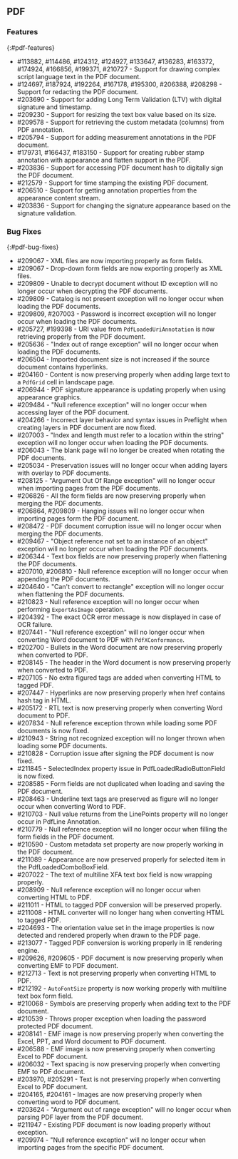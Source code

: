 ## PDF

### Features
{:#pdf-features}

*	\#113882, \#114486, \#124312, \#124927, \#133647, \#136283, \#163372, \#174924, \#166856, \#199371, \#210727 - Support for drawing complex script language text in the PDF document.
*	\#124697, \#187924, \#192264, \#167178, \#195300, \#206388, \#208298 - Support for redacting the PDF document.
*	\#203690 - Support for adding Long Term Validation (LTV) with digital signature and timestamp.
*	\#209230 - Support for resizing the text box value based on its size.
*	\#209578 - Support for retrieving the custom metadata (columns) from PDF annotation.
*	\#205794 - Support for adding measurement annotations in the PDF document.
*	\#179731, \#166437, \#183150 - Support for creating rubber stamp annotation with appearance and flatten support in the PDF.
*	\#203836 - Support for accessing PDF document hash to digitally sign the PDF document.
*	\#212579 - Support for time stamping the existing PDF document.
*	\#206510 - Support for getting annotation properties from the appearance content stream.
*	\#203836 - Support for changing the signature appearance based on the signature validation.

### Bug Fixes
{:#pdf-bug-fixes} 

*	\#209067 - XML files are now importing properly as form fields.
*	\#209067 - Drop-down form fields are now exporting properly as XML files.
*	\#209809 - Unable to decrypt document without ID exception will no longer occur when decrypting the PDF documents.
*	\#209809 - Catalog is not present exception will no longer occur when loading the PDF documents.
*	\#209809, \#207003 - Password is incorrect exception will no longer occur when loading the PDF documents.
*	\#205727, \#199398 - URI value from `PdfLoadedUriAnnotation` is now retrieving properly from the PDF document.
*	\#205636 - "Index out of range exception" will no longer occur when loading the PDF documents.
*	\#206504 - Imported document size is not increased if the source document contains hyperlinks.
*	\#204160 - Content is now preserving properly when adding large text to a `PdfGrid` cell in landscape page.
*	\#206944 - PDF signature appearance is updating properly when using appearance graphics.
*	\#209484 - "Null reference exception" will no longer occur when accessing layer of the PDF document.
*	\#204266 - Incorrect layer behavior and syntax issues in Preflight when creating layers in PDF document are now fixed.
*	\#207003 - "Index and length must refer to a location within the string" exception will no longer occur when loading the PDF documents.
*	\#206043 - The blank page will no longer be created when rotating the PDF documents.
*	\#205034 - Preservation issues will no longer occur when adding layers with overlay to PDF documents.
*	\#208125 - "Argument Out Of Range exception" will no longer occur when importing pages from the PDF documents.
*	\#206826 - All the form fields are now preserving properly when merging the PDF documents.
*	\#206864, \#209809 - Hanging issues will no longer occur when importing pages form the PDF document.
*	\#208472 - PDF document corruption issue will no longer occur when merging the PDF documents.
*	\#209467 - "Object reference not set to an instance of an object" exception will no longer occur when loading the PDF documents.
*	\#206344 - Text box fields are now preserving properly when flattening the PDF documents.
*	\#207010, \#206810 - Null reference exception will no longer occur when appending the PDF documents.
*	\#204640 - "Can't convert to rectangle" exception will no longer occur when flattening the PDF documents.
*	\#210823 - Null reference exception will no longer occur when performing `ExportAsImage` operation.
*	\#204392 - The exact OCR error message is now displayed in case of OCR failure.
*	\#207441 - "Null reference exception" will no longer occur when converting Word document to PDF with `PdfXConformance`.
*	\#202700 - Bullets in the Word document are now preserving properly when converted to PDF.
*	\#208145 - The header in the  Word document is now preserving properly when converted to PDF.
*	\#207105 - No extra figured tags are added when converting HTML to tagged PDF.
*	\#207447 - Hyperlinks are now preserving properly when href contains hash tag in HTML.
*	\#205172 - RTL text is now preserving properly when converting Word document to PDF.
*	\#207834 - Null reference exception thrown while loading some PDF documents is now fixed.
*	\#210943 - String not recognized exception will no longer thrown when loading some PDF documents.
*	\#210828 - Corruption issue after signing the PDF document is now fixed.
*	\#211845 - SelectedIndex property issue in PdfLoadedRadioButtonField is now fixed.
*	\#208585 - Form fields are not duplicated when loading and saving the PDF document.
*	\#208463 - Underline text tags are preserved as figure will no longer occur when converting Word to PDF.
*	\#210703 - Null value returns from the LinePoints property will no longer occur in PdfLine Annotation.
*	\#210779 - Null reference exception will no longer occur when filling the form fields in the PDF document.
*	\#210590 - Custom metadata set property are now properly working in the PDF document.
*	\#211089 - Appearance are now preserved properly for selected item in the PdfLoadedComboBoxField.
*	\#207022 - The text of multiline XFA text box field is now wrapping properly.
*	\#208909 - Null reference exception will no longer occur when converting HTML to PDF.
*	\#211011 - HTML to tagged PDF conversion will be preserved properly.
*   \#211008 - HTML converter will no longer hang when converting HTML to tagged PDF. 
*   \#204693 - The orientation value set in the image properties is now detected and rendered properly when drawn to the PDF page.
*   \#213077 - Tagged PDF conversion is working properly in IE rendering engine.
*   \#209626, \#209605 - PDF document is now preserving properly when converting EMF to PDF document.
*   \#212713 - Text is not preserving properly when converting HTML to PDF.
*   \#212192 - `AutoFontSize` property is now working properly with multiline text box form field.
*   \#210068 - Symbols are preserving properly when adding text to the PDF document.
*   \#210539 - Throws proper exception when loading the password protected PDF document.
*   \#208141 - EMF image is now preserving properly when converting the Excel, PPT, and Word document to PDF document.
*   \#206588 - EMF image is now preserving properly when converting Excel to PDF document.
*   \#206032 - Text spacing is now preserving properly when converting EMF to PDF document.
*   \#203970, \#205291 - Text is not preserving properly when converting Excel to PDF document.
*   \#204165, \#204161 - Images are now preserving properly when converting word to PDF document.
*   \#203624 - "Argument out of range exception" will no longer occur when parsing PDF layer from the PDF document.
*   \#211947 - Existing PDF document is now loading properly without exception.
*   \#209974 - "Null reference exception" will no longer occur when importing pages from the specific PDF document.





